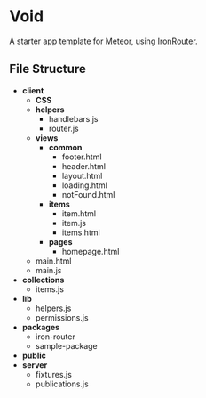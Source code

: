 # Void

A starter app template for [Meteor](http://meteor.com), using [IronRouter](https://github.com/EventedMind/iron-router).

## File Structure

- **client**
	- **CSS**
	- **helpers**
		- handlebars.js
		- router.js
	- **views**
		- **common**
			- footer.html
			- header.html
			- layout.html
			- loading.html
			- notFound.html
		- **items**
			- item.html
			- item.js
			- items.html
		- **pages**
			- homepage.html
	- main.html
	- main.js
- **collections**
	- items.js
- **lib**
	- helpers.js
	- permissions.js
- **packages**
	- iron-router
	- sample-package
- **public**
- **server**
	- fixtures.js
	- publications.js